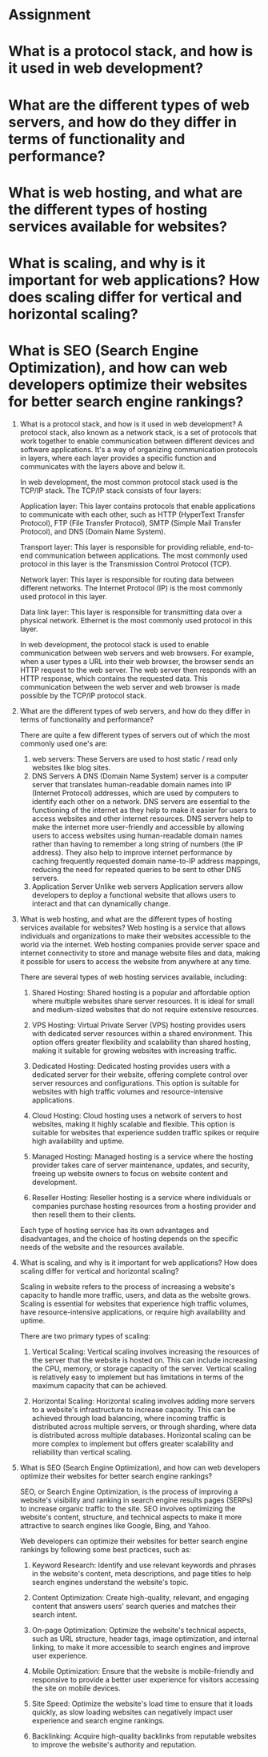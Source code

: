 # Assignment
# What is a protocol stack, and how is it used in web development?
# What are the different types of web servers, and how do they differ in terms of functionality and performance?
# What is web hosting, and what are the different types of hosting services available for websites?
# What is scaling, and why is it important for web applications? How does scaling differ for vertical and horizontal scaling?
# What is SEO (Search Engine Optimization), and how can web developers optimize their websites for better search engine rankings?

1. What is a protocol stack, and how is it used in web development?
    A protocol stack, also known as a network stack, is a set of protocols that work together to enable communication between different devices and software applications. It's a way of organizing communication protocols in layers, where each layer provides a specific function and communicates with the layers above and below it.

    In web development, the most common protocol stack used is the TCP/IP stack. The TCP/IP stack consists of four layers:

    Application layer: This layer contains protocols that enable applications to communicate with each other, such as HTTP (HyperText Transfer Protocol), FTP (File Transfer Protocol), SMTP (Simple Mail Transfer Protocol), and DNS (Domain Name System).

    Transport layer: This layer is responsible for providing reliable, end-to-end communication between applications. The most commonly used protocol in this layer is the Transmission Control Protocol (TCP).

    Network layer: This layer is responsible for routing data between different networks. The Internet Protocol (IP) is the most commonly used protocol in this layer.

    Data link layer: This layer is responsible for transmitting data over a physical network. Ethernet is the most commonly used protocol in this layer.

    In web development, the protocol stack is used to enable communication between web servers and web browsers. For example, when a user types a URL into their web browser, the browser sends an HTTP request to the web server. The web server then responds with an HTTP response, which contains the requested data. This communication between the web server and web browser is made possible by the TCP/IP protocol stack.

2. What are the different types of web servers, and how do they differ in terms of functionality and performance?

    There are quite a few different types of servers out of which the most commonly used one's are:
    1. web servers:
        These Servers are used to host static / read only websites like blog sites.
    2. DNS Servers
        A DNS (Domain Name System) server is a computer server that translates human-readable domain names into IP (Internet Protocol) addresses, which are used by computers to identify each other on a network. DNS servers are essential to the functioning of the internet as they help to make it easier for users to access websites and other internet resources.
        DNS servers help to make the internet more user-friendly and accessible by allowing users to access websites using human-readable domain names rather than having to remember a long string of numbers (the IP address). They also help to improve internet performance by caching frequently requested domain name-to-IP address mappings, reducing the need for repeated queries to be sent to other DNS servers.
    3. Application Server
        Unlike web servers Application servers allow developers to deploy a functional website that allows users to interact and that can dynamically change.

3. What is web hosting, and what are the different types of hosting services available for websites?
    Web hosting is a service that allows individuals and organizations to make their websites accessible to the world via the internet. Web hosting companies provide server space and internet connectivity to store and manage website files and data, making it possible for users to access the website from anywhere at any time.

    There are several types of web hosting services available, including:

    1. Shared Hosting: Shared hosting is a popular and affordable option where multiple websites share server resources. It is ideal for small and medium-sized websites that do not require extensive resources.

    2. VPS Hosting: Virtual Private Server (VPS) hosting provides users with dedicated server resources within a shared environment. This option offers greater flexibility and scalability than shared hosting, making it suitable for growing websites with increasing traffic.

    3. Dedicated Hosting: Dedicated hosting provides users with a dedicated server for their website, offering complete control over server resources and configurations. This option is suitable for websites with high traffic volumes and resource-intensive applications.

    4. Cloud Hosting: Cloud hosting uses a network of servers to host websites, making it highly scalable and flexible. This option is suitable for websites that experience sudden traffic spikes or require high availability and uptime.

    5. Managed Hosting: Managed hosting is a service where the hosting provider takes care of server maintenance, updates, and security, freeing up website owners to focus on website content and development.

    6. Reseller Hosting: Reseller hosting is a service where individuals or companies purchase hosting resources from a hosting provider and then resell them to their clients.

    Each type of hosting service has its own advantages and disadvantages, and the choice of hosting depends on the specific needs of the website and the resources available.

4. What is scaling, and why is it important for web applications? How does scaling differ for vertical and horizontal scaling?

    Scaling in website refers to the process of increasing a website's capacity to handle more traffic, users, and data as the website grows. Scaling is essential for websites that experience high traffic volumes, have resource-intensive applications, or require high availability and uptime.

    There are two primary types of scaling:

    1. Vertical Scaling: Vertical scaling involves increasing the resources of the server that the website is hosted on. This can include increasing the CPU, memory, or storage capacity of the server. Vertical scaling is relatively easy to implement but has limitations in terms of the maximum capacity that can be achieved.

    2. Horizontal Scaling: Horizontal scaling involves adding more servers to a website's infrastructure to increase capacity. This can be achieved through load balancing, where incoming traffic is distributed across multiple servers, or through sharding, where data is distributed across multiple databases. Horizontal scaling can be more complex to implement but offers greater scalability and reliability than vertical scaling.

5. What is SEO (Search Engine Optimization), and how can web developers optimize their websites for better search engine rankings?

    SEO, or Search Engine Optimization, is the process of improving a website's visibility and ranking in search engine results pages (SERPs) to increase organic traffic to the site. SEO involves optimizing the website's content, structure, and technical aspects to make it more attractive to search engines like Google, Bing, and Yahoo.

    Web developers can optimize their websites for better search engine rankings by following some best practices, such as:

    1. Keyword Research: Identify and use relevant keywords and phrases in the website's content, meta descriptions, and page titles to help search engines understand the website's topic.

    2. Content Optimization: Create high-quality, relevant, and engaging content that answers users' search queries and matches their search intent.

    3. On-page Optimization: Optimize the website's technical aspects, such as URL structure, header tags, image optimization, and internal linking, to make it more accessible to search engines and improve user experience.

    4. Mobile Optimization: Ensure that the website is mobile-friendly and responsive to provide a better user experience for visitors accessing the site on mobile devices.

    5. Site Speed: Optimize the website's load time to ensure that it loads quickly, as slow loading websites can negatively impact user experience and search engine rankings.

    6. Backlinking: Acquire high-quality backlinks from reputable websites to improve the website's authority and reputation.
